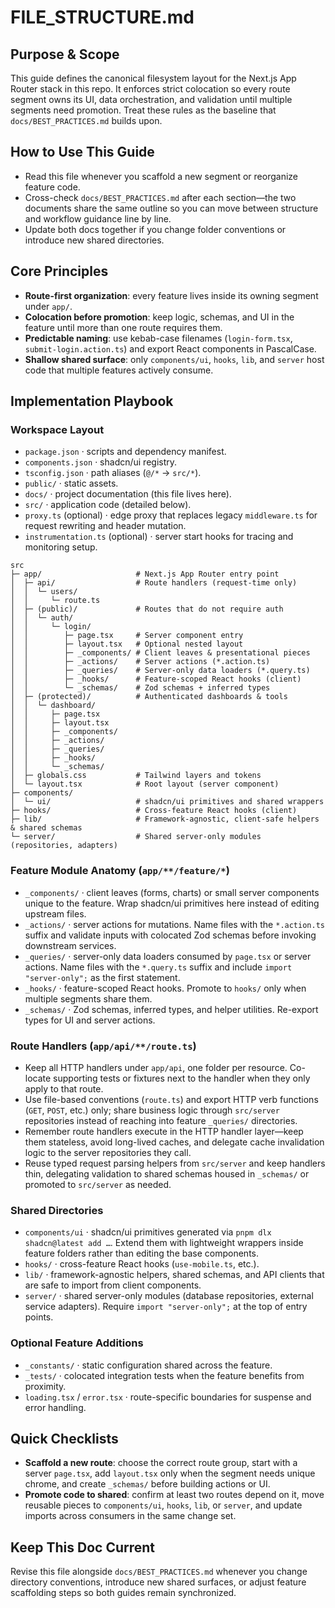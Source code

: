 # FILE_STRUCTURE.md

## Purpose & Scope

This guide defines the canonical filesystem layout for the Next.js App Router stack in this repo. It enforces strict colocation so every route segment owns its UI, data orchestration, and validation until multiple segments need promotion. Treat these rules as the baseline that `docs/BEST_PRACTICES.md` builds upon.

## How to Use This Guide

- Read this file whenever you scaffold a new segment or reorganize feature code.
- Cross-check `docs/BEST_PRACTICES.md` after each section—the two documents share the same outline so you can move between structure and workflow guidance line by line.
- Update both docs together if you change folder conventions or introduce new shared directories.

## Core Principles

- **Route-first organization**: every feature lives inside its owning segment under `app/`.
- **Colocation before promotion**: keep logic, schemas, and UI in the feature until more than one route requires them.
- **Predictable naming**: use kebab-case filenames (`login-form.tsx`, `submit-login.action.ts`) and export React components in PascalCase.
- **Shallow shared surface**: only `components/ui`, `hooks`, `lib`, and `server` host code that multiple features actively consume.

## Implementation Playbook

### Workspace Layout

- `package.json` · scripts and dependency manifest.
- `components.json` · shadcn/ui registry.
- `tsconfig.json` · path aliases (`@/*` → `src/*`).
- `public/` · static assets.
- `docs/` · project documentation (this file lives here).
- `src/` · application code (detailed below).
- `proxy.ts` (optional) · edge proxy that replaces legacy `middleware.ts` for request rewriting and header mutation.
- `instrumentation.ts` (optional) · server start hooks for tracing and monitoring setup.

```text
src
├─ app/                     # Next.js App Router entry point
│  ├─ api/                  # Route handlers (request-time only)
│  │  └─ users/
│  │     └─ route.ts
│  ├─ (public)/             # Routes that do not require auth
│  │  └─ auth/
│  │     └─ login/
│  │        ├─ page.tsx     # Server component entry
│  │        ├─ layout.tsx   # Optional nested layout
│  │        ├─ _components/ # Client leaves & presentational pieces
│  │        ├─ _actions/    # Server actions (*.action.ts)
│  │        ├─ _queries/    # Server-only data loaders (*.query.ts)
│  │        ├─ _hooks/      # Feature-scoped React hooks (client)
│  │        └─ _schemas/    # Zod schemas + inferred types
│  ├─ (protected)/          # Authenticated dashboards & tools
│  │  └─ dashboard/
│  │     ├─ page.tsx
│  │     ├─ layout.tsx
│  │     ├─ _components/
│  │     ├─ _actions/
│  │     ├─ _queries/
│  │     ├─ _hooks/
│  │     └─ _schemas/
│  ├─ globals.css           # Tailwind layers and tokens
│  └─ layout.tsx            # Root layout (server component)
├─ components/
│  └─ ui/                   # shadcn/ui primitives and shared wrappers
├─ hooks/                   # Cross-feature React hooks (client)
├─ lib/                     # Framework-agnostic, client-safe helpers & shared schemas
└─ server/                  # Shared server-only modules (repositories, adapters)
```

### Feature Module Anatomy (`app/**/feature/*`)

- `_components/` · client leaves (forms, charts) or small server components unique to the feature. Wrap shadcn/ui primitives here instead of editing upstream files.
- `_actions/` · server actions for mutations. Name files with the `*.action.ts` suffix and validate inputs with colocated Zod schemas before invoking downstream services.
- `_queries/` · server-only data loaders consumed by `page.tsx` or server actions. Name files with the `*.query.ts` suffix and include `import "server-only";` as the first statement.
- `_hooks/` · feature-scoped React hooks. Promote to `hooks/` only when multiple segments share them.
- `_schemas/` · Zod schemas, inferred types, and helper utilities. Re-export types for UI and server actions.

### Route Handlers (`app/api/**/route.ts`)

- Keep all HTTP handlers under `app/api`, one folder per resource. Co-locate supporting tests or fixtures next to the handler when they only apply to that route.
- Use file-based conventions (`route.ts`) and export HTTP verb functions (`GET`, `POST`, etc.) only; share business logic through `src/server` repositories instead of reaching into feature `_queries/` directories.
- Remember route handlers execute in the HTTP handler layer—keep them stateless, avoid long-lived caches, and delegate cache invalidation logic to the server repositories they call.
- Reuse typed request parsing helpers from `src/server` and keep handlers thin, delegating validation to shared schemas housed in `_schemas/` or promoted to `src/server` as needed.

### Shared Directories

- `components/ui` · shadcn/ui primitives generated via `pnpm dlx shadcn@latest add …`. Extend them with lightweight wrappers inside feature folders rather than editing the base components.
- `hooks/` · cross-feature React hooks (`use-mobile.ts`, etc.).
- `lib/` · framework-agnostic helpers, shared schemas, and API clients that are safe to import from client components.
- `server/` · shared server-only modules (database repositories, external service adapters). Require `import "server-only";` at the top of entry points.

### Optional Feature Additions

- `_constants/` · static configuration shared across the feature.
- `_tests/` · colocated integration tests when the feature benefits from proximity.
- `loading.tsx` / `error.tsx` · route-specific boundaries for suspense and error handling.

## Quick Checklists

- **Scaffold a new route**: choose the correct route group, start with a server `page.tsx`, add `layout.tsx` only when the segment needs unique chrome, and create `_schemas/` before building actions or UI.
- **Promote code to shared**: confirm at least two routes depend on it, move reusable pieces to `components/ui`, `hooks`, `lib`, or `server`, and update imports across consumers in the same change set.

## Keep This Doc Current

Revise this file alongside `docs/BEST_PRACTICES.md` whenever you change directory conventions, introduce new shared surfaces, or adjust feature scaffolding steps so both guides remain synchronized.
